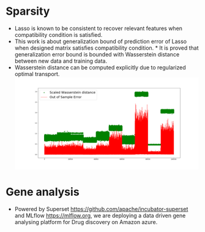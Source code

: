 # Sparsity   
* Lasso is known to be consistent to recover relevant features when compatibility condition is satisfied.  
* This work is about generalization bound of prediction error of Lasso when designed matrix satisfies compatibility condition.    * It is proved that generalization error bound is bounded with Wasserstein distance between new data and training data.  
* Wasserstein distance can be computed explicitly due to regularized optimal transport.  
![alt text](https://github.com/yiliu1/Gene_Analysing/blob/master/Error_lasso.png)  

# Gene analysis
* Powered by Superset https://github.com/apache/incubator-superset and MLflow https://mlflow.org, we are deploying a data driven gene analysing platform for Drug discovery on Amazon azure.  

